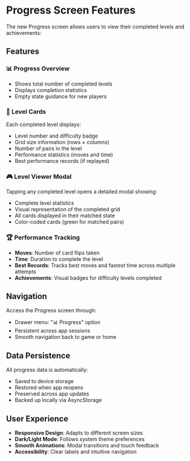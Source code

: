 # Progress Screen Features

The new Progress screen allows users to view their completed levels and achievements:

## Features

### 📊 **Progress Overview**
- Shows total number of completed levels
- Displays completion statistics
- Empty state guidance for new players

### 🎯 **Level Cards**
Each completed level displays:
- Level number and difficulty badge
- Grid size information (rows × columns)
- Number of pairs in the level
- Performance statistics (moves and time)
- Best performance records (if replayed)

### 🎮 **Level Viewer Modal**
Tapping any completed level opens a detailed modal showing:
- Complete level statistics
- Visual representation of the completed grid
- All cards displayed in their matched state
- Color-coded cards (green for matched pairs)

### 🏆 **Performance Tracking**
- **Moves**: Number of card flips taken
- **Time**: Duration to complete the level
- **Best Records**: Tracks best moves and fastest time across multiple attempts
- **Achievements**: Visual badges for difficulty levels completed

## Navigation

Access the Progress screen through:
- Drawer menu: "📊 Progress" option
- Persistent across app sessions
- Smooth navigation back to game or home

## Data Persistence

All progress data is automatically:
- Saved to device storage
- Restored when app reopens
- Preserved across app updates
- Backed up locally via AsyncStorage

## User Experience

- **Responsive Design**: Adapts to different screen sizes
- **Dark/Light Mode**: Follows system theme preferences
- **Smooth Animations**: Modal transitions and touch feedback
- **Accessibility**: Clear labels and intuitive navigation
